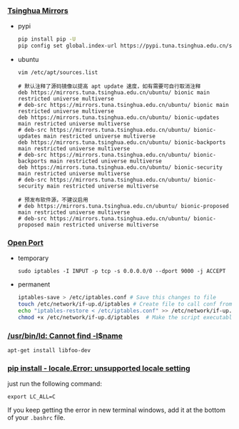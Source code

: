 ### [Tsinghua Mirrors](https://mirrors.tuna.tsinghua.edu.cn/help/pypi/)

- pypi

  ```bash
  pip install pip -U
  pip config set global.index-url https://pypi.tuna.tsinghua.edu.cn/simple
  ```

- ubuntu

  `vim /etc/apt/sources.list`

  ```
  # 默认注释了源码镜像以提高 apt update 速度，如有需要可自行取消注释
  deb https://mirrors.tuna.tsinghua.edu.cn/ubuntu/ bionic main restricted universe multiverse
  # deb-src https://mirrors.tuna.tsinghua.edu.cn/ubuntu/ bionic main restricted universe multiverse
  deb https://mirrors.tuna.tsinghua.edu.cn/ubuntu/ bionic-updates main restricted universe multiverse
  # deb-src https://mirrors.tuna.tsinghua.edu.cn/ubuntu/ bionic-updates main restricted universe multiverse
  deb https://mirrors.tuna.tsinghua.edu.cn/ubuntu/ bionic-backports main restricted universe multiverse
  # deb-src https://mirrors.tuna.tsinghua.edu.cn/ubuntu/ bionic-backports main restricted universe multiverse
  deb https://mirrors.tuna.tsinghua.edu.cn/ubuntu/ bionic-security main restricted universe multiverse
  # deb-src https://mirrors.tuna.tsinghua.edu.cn/ubuntu/ bionic-security main restricted universe multiverse
  
  # 预发布软件源，不建议启用
  # deb https://mirrors.tuna.tsinghua.edu.cn/ubuntu/ bionic-proposed main restricted universe multiverse
  # deb-src https://mirrors.tuna.tsinghua.edu.cn/ubuntu/ bionic-proposed main restricted universe multiverse
  ```

###  [Open Port](https://askubuntu.com/questions/648970/open-a-port-on-ubuntu-14-04#825061)

- temporary

  `sudo iptables -I INPUT -p tcp -s 0.0.0.0/0 --dport 9000 -j ACCEPT`

- permanent

  ```bash
  iptables-save > /etc/iptables.conf # Save this changes to file
  touch /etc/network/if-up.d/iptables # Create file to call conf from
  echo "iptables-restore < /etc/iptables.conf" >> /etc/network/if-up.d/iptables # Add this line to this file
  chmod +x /etc/network/if-up.d/iptables  # Make the script executable
  ```

### [/usr/bin/ld: Cannot find -l$name](https://stackoverflow.com/questions/16710047/usr-bin-ld-cannot-find-lnameofthelibrary)

`apt-get install libfoo-dev`

### [pip install - locale.Error: unsupported locale setting](https://stackoverflow.com/questions/36394101/pip-install-locale-error-unsupported-locale-setting)

just run the following command:

`export LC_ALL=C`

If you keep getting the error in new terminal windows, add it at the bottom of your `.bashrc` file.



